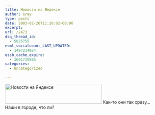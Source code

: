 ```yaml
---
title: Новости на Яндексе
author: Gray
type: posts
date: 2003-02-20T11:26:02+00:00
excerpt:
url: /2473
dsq_thread_id:
  - 5025755
esml_socialcount_LAST_UPDATED:
  - 1497214924
essb_cache_expire:
  - 1601735886
categories:
  - Uncategorized

---
```








<img src="https://i1.wp.com/www.searchengines.ru/blog/images/yanews.gif?resize=315%2C65" width="315" height="65" border="0" alt="Новости на Яндексе" data-recalc-dims="1" />  
Как-то они так сразу&#8230; Наши в городе, что ли?